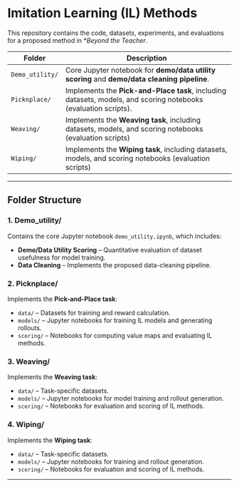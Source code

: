 # Imitation Learning (IL) Methods

This repository contains the code, datasets, experiments, and evaluations for a proposed method in **Beyond the Teacher*.  

| Folder          | Description                                                                 |
|-----------------|-----------------------------------------------------------------------------|
| `Demo_utility/` | Core Jupyter notebook for **demo/data utility scoring** and **demo/data cleaning pipeline**. |
| `Picknplace/`   | Implements the **Pick-and-Place task**, including datasets, models, and scoring notebooks (evaluation scripts). |
| `Weaving/`      | Implements the **Weaving task**, including datasets, models, and scoring notebooks (evaluation scripts)  |
| `Wiping/`       | Implements the **Wiping task**, including datasets, models, and scoring notebooks (evaluation scripts) |

---

## Folder Structure

### 1. Demo_utility/
Contains the core Jupyter notebook `demo_utility.ipynb`, which includes:
- **Demo/Data Utility Scoring** – Quantitative evaluation of dataset usefulness for model training.
- **Data Cleaning** – Implements the proposed data-cleaning pipeline.

### 2. Picknplace/
Implements the **Pick-and-Place task**:
- `data/` – Datasets for training and reward calculation.
- `models/` – Jupyter notebooks for training IL models and generating rollouts.
- `scoring/` – Notebooks for computing value maps and evaluating IL methods.

### 3. Weaving/
Implements the **Weaving task**:
- `data/` – Task-specific datasets.
- `models/` – Jupyter notebooks for model training and rollout generation.
- `scoring/` – Notebooks for evaluation and scoring of IL methods.

### 4. Wiping/
Implements the **Wiping task**:
- `data/` – Task-specific datasets.
- `models/` – Jupyter notebooks for training and rollout generation.
- `scoring/` – Notebooks for evaluation and scoring of IL methods.

---

